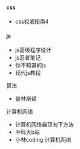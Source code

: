 #### css

- css权威指南4

#### js

- js高级程序设计
- js忍者笔记
- 你不知道的js
- 现代js教程

算法

- 普林斯顿

计算机网络

- 计算机网络自顶向下方法
- 中科大b站
- 小林coding 计算机网络

